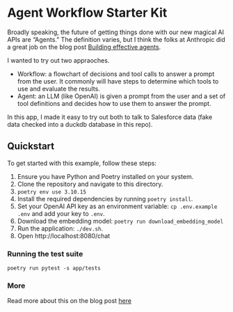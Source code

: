 # Agent Workflow Starter Kit

Broadly speaking, the future of getting things done with our new magical AI APIs are “Agents.” The definition varies, but I think the folks at Anthropic did a great job on the blog post [Building effective agents](https://www.anthropic.com/research/building-effective-agents).

I wanted to try out two appraoches.

* Workflow: a flowchart of decisions and tool calls to answer a prompt from the user. It commonly will have steps to determine which tools to use and evaluate the results.
* Agent: an LLM (like OpenAI) is given a prompt from the user and a set of tool definitions and decides how to use them to answer the prompt.

In this app, I made it easy to try out both to talk to Salesforce data (fake data checked into a duckdb database in this repo).

## Quickstart

To get started with this example, follow these steps:

1. Ensure you have Python and Poetry installed on your system.
2. Clone the repository and navigate to this directory.
3. `poetry env use 3.10.15`
3. Install the required dependencies by running `poetry install`.
4. Set your OpenAI API key as an environment variable: `cp .env.example .env` and add your key to `.env`.
5. Download the embedding model: `poetry run download_embedding_model`
6. Run the application: `./dev.sh`.
7. Open http://localhost:8080/chat


### Running the test suite

`poetry run pytest -s app/tests`

### More

Read more about this on the blog post [here](TODO)
